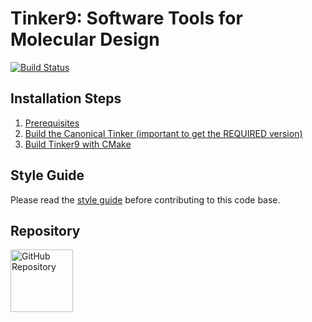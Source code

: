 Tinker9: Software Tools for Molecular Design
============================================
[//]: # (Badges)
[![Build Status](https://travis-ci.com/tinkertools/tinker9.svg?branch=master)](https://travis-ci.com/tinkertools/tinker9)


## Installation Steps
   1. [Prerequisites](doc/manual/m/install/preq.rst)
   2. [Build the Canonical Tinker (important to get the REQUIRED version)](doc/manual/m/install/tinker.rst)
   3. [Build Tinker9 with CMake](doc/manual/m/install/buildwithcmake.rst)


## Style Guide
Please read the [style guide](doc/style.md) before contributing to this code base.


## Repository
<a href="https://github.com/tinkertools/tinker9">
   <img src="https://github.githubassets.com/images/modules/logos_page/GitHub-Mark.png"
   alt="GitHub Repository" width="100"/>
</a>
